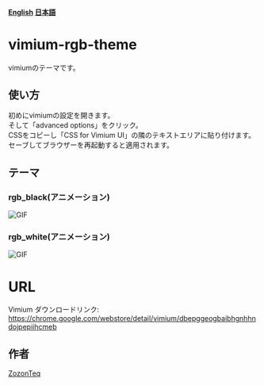 #### [English](https://github.com/ZozonTeq/vimium-rgb-theme/blob/main/README.md) [日本語](https://github.com/ZozonTeq/vimium-rgb-theme/blob/main/README.ja.md) 
# vimium-rgb-theme
vimiumのテーマです。
## 使い方
初めにvimiumの設定を開きます。  
そして「advanced options」をクリック。  
CSSをコピーし「CSS for Vimium UI」の隣のテキストエリアに貼り付けます。  
セーブしてブラウザーを再起動すると適用されます。  
## テーマ
### rgb_black(アニメーション)
![GIF](https://github.com/ZozonTeq/vimium-rgb-theme/blob/main/image/rgbblack.gif)
### rgb_white(アニメーション)
![GIF](https://github.com/ZozonTeq/vimium-rgb-theme/blob/main/image/rgbwhite.gif)
# URL
Vimium ダウンロードリンク: https://chrome.google.com/webstore/detail/vimium/dbepggeogbaibhgnhhndojpepiihcmeb

## 作者
[ZozonTeq](https://github.com/ZozonTeq)
